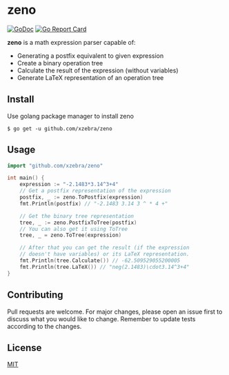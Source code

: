# zeno

[![GoDoc](https://godoc.org/github.com/xzebra/zeno?status.svg)](https://godoc.org/github.com/xzebra/zeno) [![Go Report Card](https://goreportcard.com/badge/github.com/xzebra/zeno)](https://goreportcard.com/report/github.com/xzebra/zeno)

**zeno** is a math expression parser capable of:

- Generating a postfix equivalent to given expression
- Create a binary operation tree
- Calculate the result of the expression (without variables)
- Generate LaTeX representation of an operation tree

## Install

Use golang package manager to install zeno
````
$ go get -u github.com/xzebra/zeno
````

## Usage

````go
import "github.com/xzebra/zeno"

int main() {
    expression := "-2.1483*3.14^3+4"
    // Get a postfix representation of the expression
    postfix, _ := zeno.ToPostfix(expression)
    fmt.Println(postfix) // "-2.1483 3.14 3 ^ * 4 +"

    // Get the binary tree representation
    tree, _ := zeno.PostfixToTree(postfix)
    // You can also get it using ToTree
    tree, _ = zeno.ToTree(expression)

    // After that you can get the result (if the expression 
    // doesn't have variables) or its LaTeX representation.
    fmt.Println(tree.Calculate()) // -62.509529055200005
    fmt.Println(tree.LaTeX()) // "neg(2.1483)\cdot3.14^3+4"
}
````

## Contributing

Pull requests are welcome. For major changes, please open an issue first to discuss what you would like to change. Remember to update tests according to the changes.

## License
[MIT](https://github.com/xzebra/zeno/blob/master/LICENSE)
